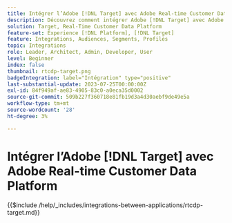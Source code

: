 ```yaml
---
title: Intégrer l’Adobe [!DNL Target] avec Adobe Real-time Customer Data Platform
description: Découvrez comment intégrer Adobe [!DNL Target] avec Adobe Real-time Customer Data Platform.
solution: Target, Real-Time Customer Data Platform
feature-set: Experience [!DNL Platform], [!DNL Target]
feature: Integrations, Audiences, Segments, Profiles
topic: Integrations
role: Leader, Architect, Admin, Developer, User
level: Beginner
index: false
thumbnail: rtcdp-target.png
badgeIntegration: label="Intégration" type="positive"
last-substantial-update: 2023-07-25T00:00:00Z
exl-id: 84f949af-ae83-4905-83c0-a0eca35d0002
source-git-commit: 509b227f360718e81fb19d3a4d30aebf9de49e5a
workflow-type: tm+mt
source-wordcount: '28'
ht-degree: 3%

---
```


# Intégrer l’Adobe [!DNL Target] avec Adobe Real-time Customer Data Platform

{{$include /help/_includes/integrations-between-applications/rtcdp-target.md}}
